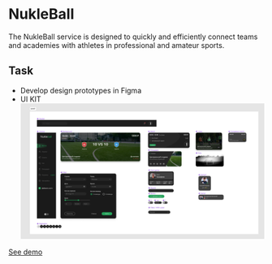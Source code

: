 # NukleBall
The NukleBall service is designed to quickly and efficiently connect teams and academies with athletes in professional and amateur sports.

## Task
+ Develop design prototypes in Figma
+ UI KIT
![image](./Img/Ui_Kit.png)

[See demo](https://andreiextr.github.io/NukleBall/)
